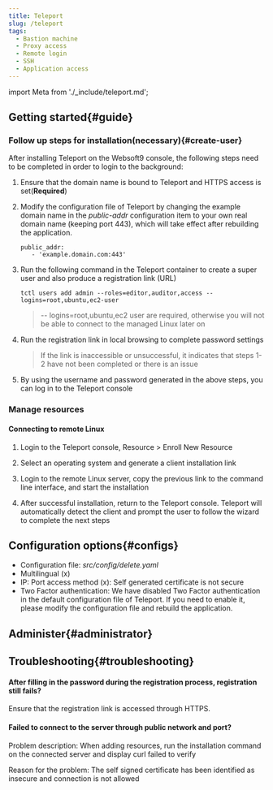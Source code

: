 ```yaml
---
title: Teleport
slug: /teleport
tags:
  - Bastion machine
  - Proxy access
  - Remote login
  - SSH
  - Application access
---
```


import Meta from './_include/teleport.md';

<Meta name="meta" />

## Getting started{#guide}

### Follow up steps for installation(necessary){#create-user}  

After installing Teleport on the Websoft9 console, the following steps need to be completed in order to login to the background:  

1. Ensure that the domain name is bound to Teleport and HTTPS access is set(**Required**)  

2. Modify the configuration file of Teleport by changing the example domain name in the *public-addr* configuration item to your own real domain name (keeping port 443), which will take effect after rebuilding the application.  
   ``` 
   public_addr: 
      - 'example.domain.com:443' 
   ``` 

3. Run the following command in the Teleport container to create a super user and also produce a registration link (URL) 
   ``` 
   tctl users add admin --roles=editor,auditor,access --logins=root,ubuntu,ec2-user 
   ``` 
   > -- logins=root,ubuntu,ec2 user are required, otherwise you will not be able to connect to the managed Linux later on 

4. Run the registration link in local browsing to complete password settings 

   > If the link is inaccessible or unsuccessful, it indicates that steps 1-2 have not been completed or there is an issue   

5. By using the username and password generated in the above steps, you can log in to the Teleport console 

### Manage resources  

#### Connecting to remote Linux  

1. Login to the Teleport console, Resource > Enroll New Resource  

2. Select an operating system and generate a client installation link  

3. Login to the remote Linux server, copy the previous link to the command line interface, and start the installation  

4. After successful installation, return to the Teleport console. Teleport will automatically detect the client and prompt the user to follow the wizard to complete the next steps 

## Configuration options{#configs}

- Configuration file: *src/config/delete.yaml*
- Multilingual (x) 
- IP: Port access method (x): Self generated certificate is not secure 
- Two Factor authentication: We have disabled Two Factor authentication in the default configuration file of Teleport. If you need to enable it, please modify the configuration file and rebuild the application.

## Administer{#administrator}

## Troubleshooting{#troubleshooting}

#### After filling in the password during the registration process, registration still fails?  

Ensure that the registration link is accessed through HTTPS. 

#### Failed to connect to the server through public network and port?  

Problem description: When adding resources, run the installation command on the connected server and display curl failed to verify 

Reason for the problem: The self signed certificate has been identified as insecure and connection is not allowed